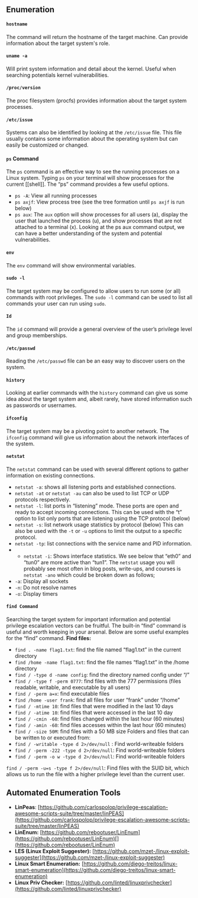 ## Enumeration
#### `hostname`
The command will return the hostname of the target machine. Can provide information about the target system's role.
#### `uname -a`
Will print system information and detail about the kernel. Useful when searching potentials kernel vulnerabilities.
#### `/proc/version`
The proc filesystem (procfs) provides information about the target system processes.
#### `/etc/issue`
Systems can also be identified by looking at the `/etc/issue` file. This file usually contains some information about the operating system but can easily be customized or changed.
#### `ps` Command
The `ps` command is an effective way to see the running processes on a Linux system. Typing `ps` on your terminal will show processes for the current [[shell]]. The “ps” command provides a few useful options.

- `ps -A`: View all running processes
- `ps axjf`: View process tree (see the tree formation until `ps axjf` is run below)
- `ps aux`: The `aux` option will show processes for all users (a), display the user that launched the process (u), and show processes that are not attached to a terminal (x). Looking at the ps aux command output, we can have a better understanding of the system and potential vulnerabilities.
#### `env`
The `env` command will show environmental variables.
#### `sudo -l`
The target system may be configured to allow users to run some (or all) commands with root privileges. The `sudo -l` command can be used to list all commands your user can run using `sudo`.
#### `Id`
The `id` command will provide a general overview of the user’s privilege level and group memberships.
#### `/etc/passwd`
Reading the `/etc/passwd` file can be an easy way to discover users on the system.
#### `history`
Looking at earlier commands with the `history` command can give us some idea about the target system and, albeit rarely, have stored information such as passwords or usernames.
#### `ifconfig`
The target system may be a pivoting point to another network. The `ifconfig` command will give us information about the network interfaces of the system.
#### `netstat`

The `netstat` command can be used with several different options to gather information on existing connections.
- `netstat -a`: shows all listening ports and established connections.
- `netstat -at` or `netstat -au` can also be used to list TCP or UDP protocols respectively.
- `netstat -l`: list ports in “listening” mode. These ports are open and ready to accept incoming connections. This can be used with the “t” option to list only ports that are listening using the TCP protocol (below)
- `netstat -s`: list network usage statistics by protocol (below) This can also be used with the `-t` or `-u` options to limit the output to a specific protocol.
- `netstat -tp`: list connections with the service name and PID information.
- - `netstat -i`: Shows interface statistics. We see below that “eth0” and “tun0” are more active than “tun1”.
 The `netstat` usage you will probably see most often in blog posts, write-ups, and courses is `netstat -ano` which could be broken down as follows;
- `-a`: Display all sockets
- `-n`: Do not resolve names
- `-o`: Display timers
#### `find Command`
Searching the target system for important information and potential privilege escalation vectors can be fruitful. The built-in “find” command is useful and worth keeping in your arsenal.
Below are some useful examples for the “find” command.
**Find files:**
- `find . -name flag1.txt`: find the file named “flag1.txt” in the current directory
- `find /home -name flag1.txt`: find the file names “flag1.txt” in the /home directory
- `find / -type d -name config`: find the directory named config under “/”
- `find / -type f -perm 0777`: find files with the 777 permissions (files readable, writable, and executable by all users)
- `find / -perm a=x`: find executable files
- `find /home -user frank`: find all files for user “frank” under “/home”
- `find / -mtime 10`: find files that were modified in the last 10 days
- `find / -atime 10`: find files that were accessed in the last 10 day
- `find / -cmin -60`: find files changed within the last hour (60 minutes)
- `find / -amin -60`: find files accesses within the last hour (60 minutes)
- `find / -size 50M`: find files with a 50 MB size
Folders and files that can be written to or executed from:
- `find / -writable -type d 2>/dev/null` : Find world-writeable folders
- `find / -perm -222 -type d 2>/dev/null`: Find world-writeable folders
- `find / -perm -o w -type d 2>/dev/null`: Find world-writeable folders

`find / -perm -u=s -type f 2>/dev/null`: Find files with the SUID bit, which allows us to run the file with a higher privilege level than the current user.

## Automated Enumeration Tools
- **LinPeas**: [https://github.com/carlospolop/privilege-escalation-awesome-scripts-suite/tree/master/linPEAS](https://github.com/carlospolop/privilege-escalation-awesome-scripts-suite/tree/master/linPEAS)
- **LinEnum:** [https://github.com/rebootuser/LinEnum](https://github.com/rebootuser/LinEnum)[](https://github.com/rebootuser/LinEnum)
- **LES (Linux Exploit Suggester):** [https://github.com/mzet-/linux-exploit-suggester](https://github.com/mzet-/linux-exploit-suggester)
- **Linux Smart Enumeration:** [https://github.com/diego-treitos/linux-smart-enumeration](https://github.com/diego-treitos/linux-smart-enumeration)
- **Linux Priv Checker:** [https://github.com/linted/linuxprivchecker](https://github.com/linted/linuxprivchecker)

